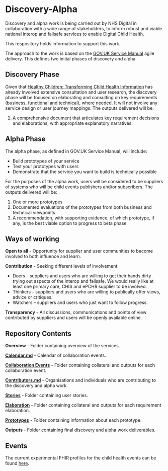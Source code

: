 # Discovery-Alpha
Discovery and alpha work is being carried out by NHS Digital in collaboration with a wide range of stakeholders, to inform robust and viable national interop and failsafe services to enable Digital Child Health.

This respository holds information to support this work.

The approach to the work is based on the <a href="https://www.gov.uk/service-manual" target="_blank">GOV.UK Service Manual</a> agile delivery. This defines two initial phases of discovery and alpha.

## Discovery Phase
Given that <a href="https://www.england.nhs.uk/wp-content/uploads/2016/11/healthy-children-transforming-child-health-info.pdf" target="_blank">Healthy Children: Transforming Child Health Information</a> has already involved extensive consultation and user research, the discovery phase will be focused on elaborating and consulting on key requirements (business, functional and technical), where needed. It will not involve any service design or user journey mappings.
The outputs delivered will be:

1. A comprehensive document that articulates key requirement decisions and elaborations, with appropriate explanatory narratives.

## Alpha Phase
The alpha phase, as defined in GOV.UK Service Manual, will include:

*	Build prototypes of your service
*	Test your prototypes with users
*	Demonstrate that the service you want to build is technically possible

For the purposes of the alpha work, users will be considered to be suppliers of systems who will be child events publishers and/or subscribers.
The outputs delivered will be:

1.	One or more prototypes
2.	Documented evaluations of the prototypes from both business and technical viewpoints
3.	A recommendation, with supporting evidence, of which prototype, if any, is the best viable option to progress to beta phase

## Ways of working
**Open to all** - Opportunity for supplier and user communities to become involved to both influence and learn.

**Contribution** - Seeking different levels of involvement:

* Doers -  suppliers and users who are willing to get their hands dirty trying out aspects of the interop and failsafe. We would really like at least one primary care, CHIS and ePCHR supplier to be involved.
* Thinkers – suppliers and users who are willing to publically offer views, advice or critiques.
* Watchers – suppliers and users who just want to follow progress.

**Transparency** - All discussions, communications and points of view contributed by suppliers and users will be openly available online.

## Repository Contents

**Overview** - Folder containing overview of the services.

[**Calendar.md**](https://github.com/DigitalChildHealth/Discovery-Alpha/blob/master/Calendar.md) - Calendar of collaboration events.

[**Collaboration Events**](https://github.com/DigitalChildHealth/Discovery-Alpha/blob/master/Collaboration%20Events/README.md) - Folder containing collateral and outputs for each collaboration event.

[**Contributors.md**](https://github.com/DigitalChildHealth/Discovery-Alpha/blob/master/Contributors.md) - Organisations and individuals who are contributing to the discovery and alpha work.

[**Stories**](https://github.com/DigitalChildHealth/Discovery-Alpha/blob/master/Stories/README.md) - Folder containing user stories.

[**Elaboration**](https://github.com/DigitalChildHealth/Discovery-Alpha/blob/master/Elaboration/README.md) - Folder containing collateral and outputs for each requirement elaboration.

[**Prototypes**](https://github.com/DigitalChildHealth/Discovery-Alpha/blob/master/Prototypes/README.md) - Folder containing information about each prototype.

**Outputs** - Folder containing final discovery and alpha work deliverables.

## Events
The current experimental FHIR profiles for the child health events can be found <a href="https://nhsconnect.github.io/Digital-Child-Health/Generated/Chapter.1.About/index.html" target="_blank">here</a>.
